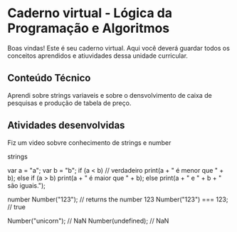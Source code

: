 # Caderno virtual - Lógica da Programação e Algoritmos
Boas vindas! Este é seu caderno virtual. Aqui você deverá guardar todos os conceitos aprendidos e atiuvidades dessa unidade curricular. 


## Conteúdo Técnico
Aprendi sobre strings variaveis e sobre o densvolvimento de caixa de pesquisas e produção de tabela de preço.



## Atividades desenvolvidas
Fiz um video sobvre conhecimento de strings e number

strings

var a = "a";
var b = "b";
if (a < b)
  // verdadeiro
  print(a + " é menor que " + b);
else if (a > b) print(a + " é maior que " + b);
else print(a + " e " + b + " são iguais.");

number
Number("123"); // returns the number 123
Number("123") === 123; // true

Number("unicorn"); // NaN
Number(undefined); // NaN

